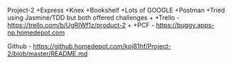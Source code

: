 Project-2
 +Express
 +Knex
 +Bookshelf
 +Lots of GOOGLE
 +Postman
 +Tried using Jasmine/TDD but both offered challenges
 +
 +Trello - https://trello.com/b/UgRIWf1z/product-2
 +
 +PCF - https://buggy.apps-np.homedepot.com 
 
Github - https://github.homedepot.com/kpj81hf/Project-2/blob/master/README.md

